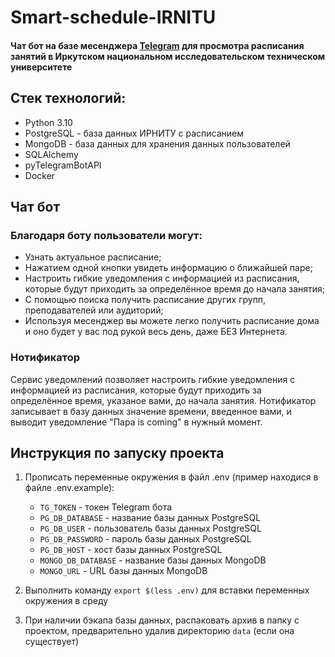 # Smart-schedule-IRNITU
#### Чат бот на базе месенджера [Telegram](https://t.me/Smart_schedule_IRNITU_bot) для просмотра расписания занятий в Иркутском национальном исследовательском техническом университете

## Стек технологий:
- Python 3.10
- PostgreSQL - база данных ИРНИТУ с расписанием
- MongoDB - база данных для хранения данных пользователей
- SQLAlchemy
- pyTelegramBotAPI
- Docker

## Чат бот 
### Благодаря боту пользователи могут:
- Узнать актуальное расписание;
- Нажатием одной кнопки увидеть информацию о ближайшей паре;
- Настроить гибкие уведомления с информацией из расписания, которые будут приходить за определённое время до начала занятия;
- С помощью поиска получить расписание других групп, преподавателей или аудиторий;
- Используя месенджер вы можете легко получить расписание дома и оно будет у вас под рукой весь день, даже БЕЗ Интернета.

### Нотификатор
Сервис уведомлений позволяет настроить гибкие уведомления с информацией из расписания, которые будут приходить за определённое время,
указаное вами, до начала занятия. Нотификатор записывает в базу данных значение времени, введенное вами, и выводит уведомление "Пара is coming" в нужный момент.



## Инструкция по запуску проекта
1. Прописать переменные окружения в файл .env (пример находися в файле .env.example):
   - `TG_TOKEN` - токен Telegram бота
   - `PG_DB_DATABASE` - название базы данных PostgreSQL
   - `PG_DB_USER` - пользователь базы данных PostgreSQL
   - `PG_DB_PASSWORD` - пароль базы данных PostgreSQL
   - `PG_DB_HOST` - хост базы данных PostgreSQL
   - `MONGO_DB_DATABASE` - название базы данных MongoDB
   - `MONGO_URL` - URL базы данных MongoDB

2. Выполнить команду `export $(less .env)` для вставки переменных окружения в среду
3. При наличии бэкапа базы данных, распаковать архив  в папку с проектом, предварительно удалив директорию `data` (если она существует)